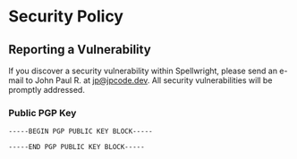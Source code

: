 # Security Policy

## Reporting a Vulnerability

If you discover a security vulnerability within Spellwright, please send an e-mail
to John Paul R. at jp@jpcode.dev. All security vulnerabilities will be promptly
addressed.

### Public PGP Key

```asc
-----BEGIN PGP PUBLIC KEY BLOCK-----

-----END PGP PUBLIC KEY BLOCK-----
```
